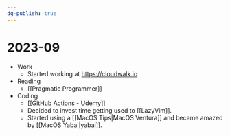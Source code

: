 ```yaml
---
dg-publish: true
---
```

# 2023-09

- Work
    - Started working at <https://cloudwalk.io>
- Reading
    - [[Pragmatic Programmer]]
- Coding
    - [[GitHub Actions - Udemy]]
    - Decided to invest time getting used to [[LazyVim]].
    - Started using a [[MacOS Tips|MacOS Ventura]] and became amazed by [[MacOS Yabai|yabai]].